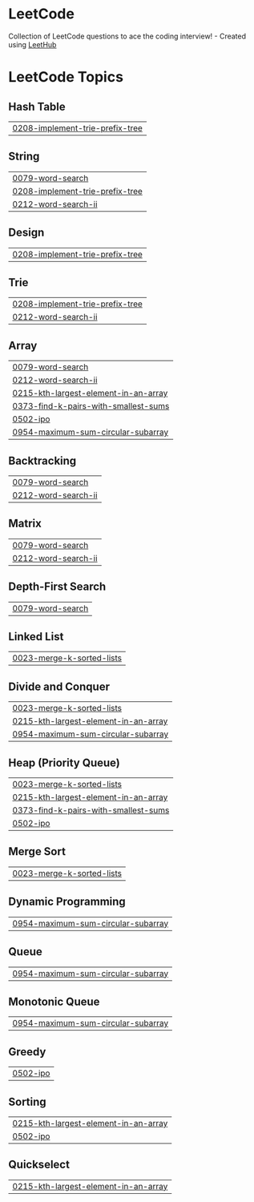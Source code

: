 # LeetCode
Collection of LeetCode questions to ace the coding interview! - Created using [LeetHub](https://github.com/QasimWani/LeetHub)

<!---LeetCode Topics Start-->
# LeetCode Topics
## Hash Table
|  |
| ------- |
| [0208-implement-trie-prefix-tree](https://github.com/iqraakhtar1/LeetCode/tree/master/0208-implement-trie-prefix-tree) |
## String
|  |
| ------- |
| [0079-word-search](https://github.com/iqraakhtar1/LeetCode/tree/master/0079-word-search) |
| [0208-implement-trie-prefix-tree](https://github.com/iqraakhtar1/LeetCode/tree/master/0208-implement-trie-prefix-tree) |
| [0212-word-search-ii](https://github.com/iqraakhtar1/LeetCode/tree/master/0212-word-search-ii) |
## Design
|  |
| ------- |
| [0208-implement-trie-prefix-tree](https://github.com/iqraakhtar1/LeetCode/tree/master/0208-implement-trie-prefix-tree) |
## Trie
|  |
| ------- |
| [0208-implement-trie-prefix-tree](https://github.com/iqraakhtar1/LeetCode/tree/master/0208-implement-trie-prefix-tree) |
| [0212-word-search-ii](https://github.com/iqraakhtar1/LeetCode/tree/master/0212-word-search-ii) |
## Array
|  |
| ------- |
| [0079-word-search](https://github.com/iqraakhtar1/LeetCode/tree/master/0079-word-search) |
| [0212-word-search-ii](https://github.com/iqraakhtar1/LeetCode/tree/master/0212-word-search-ii) |
| [0215-kth-largest-element-in-an-array](https://github.com/iqraakhtar1/LeetCode/tree/master/0215-kth-largest-element-in-an-array) |
| [0373-find-k-pairs-with-smallest-sums](https://github.com/iqraakhtar1/LeetCode/tree/master/0373-find-k-pairs-with-smallest-sums) |
| [0502-ipo](https://github.com/iqraakhtar1/LeetCode/tree/master/0502-ipo) |
| [0954-maximum-sum-circular-subarray](https://github.com/iqraakhtar1/LeetCode/tree/master/0954-maximum-sum-circular-subarray) |
## Backtracking
|  |
| ------- |
| [0079-word-search](https://github.com/iqraakhtar1/LeetCode/tree/master/0079-word-search) |
| [0212-word-search-ii](https://github.com/iqraakhtar1/LeetCode/tree/master/0212-word-search-ii) |
## Matrix
|  |
| ------- |
| [0079-word-search](https://github.com/iqraakhtar1/LeetCode/tree/master/0079-word-search) |
| [0212-word-search-ii](https://github.com/iqraakhtar1/LeetCode/tree/master/0212-word-search-ii) |
## Depth-First Search
|  |
| ------- |
| [0079-word-search](https://github.com/iqraakhtar1/LeetCode/tree/master/0079-word-search) |
## Linked List
|  |
| ------- |
| [0023-merge-k-sorted-lists](https://github.com/iqraakhtar1/LeetCode/tree/master/0023-merge-k-sorted-lists) |
## Divide and Conquer
|  |
| ------- |
| [0023-merge-k-sorted-lists](https://github.com/iqraakhtar1/LeetCode/tree/master/0023-merge-k-sorted-lists) |
| [0215-kth-largest-element-in-an-array](https://github.com/iqraakhtar1/LeetCode/tree/master/0215-kth-largest-element-in-an-array) |
| [0954-maximum-sum-circular-subarray](https://github.com/iqraakhtar1/LeetCode/tree/master/0954-maximum-sum-circular-subarray) |
## Heap (Priority Queue)
|  |
| ------- |
| [0023-merge-k-sorted-lists](https://github.com/iqraakhtar1/LeetCode/tree/master/0023-merge-k-sorted-lists) |
| [0215-kth-largest-element-in-an-array](https://github.com/iqraakhtar1/LeetCode/tree/master/0215-kth-largest-element-in-an-array) |
| [0373-find-k-pairs-with-smallest-sums](https://github.com/iqraakhtar1/LeetCode/tree/master/0373-find-k-pairs-with-smallest-sums) |
| [0502-ipo](https://github.com/iqraakhtar1/LeetCode/tree/master/0502-ipo) |
## Merge Sort
|  |
| ------- |
| [0023-merge-k-sorted-lists](https://github.com/iqraakhtar1/LeetCode/tree/master/0023-merge-k-sorted-lists) |
## Dynamic Programming
|  |
| ------- |
| [0954-maximum-sum-circular-subarray](https://github.com/iqraakhtar1/LeetCode/tree/master/0954-maximum-sum-circular-subarray) |
## Queue
|  |
| ------- |
| [0954-maximum-sum-circular-subarray](https://github.com/iqraakhtar1/LeetCode/tree/master/0954-maximum-sum-circular-subarray) |
## Monotonic Queue
|  |
| ------- |
| [0954-maximum-sum-circular-subarray](https://github.com/iqraakhtar1/LeetCode/tree/master/0954-maximum-sum-circular-subarray) |
## Greedy
|  |
| ------- |
| [0502-ipo](https://github.com/iqraakhtar1/LeetCode/tree/master/0502-ipo) |
## Sorting
|  |
| ------- |
| [0215-kth-largest-element-in-an-array](https://github.com/iqraakhtar1/LeetCode/tree/master/0215-kth-largest-element-in-an-array) |
| [0502-ipo](https://github.com/iqraakhtar1/LeetCode/tree/master/0502-ipo) |
## Quickselect
|  |
| ------- |
| [0215-kth-largest-element-in-an-array](https://github.com/iqraakhtar1/LeetCode/tree/master/0215-kth-largest-element-in-an-array) |
<!---LeetCode Topics End-->